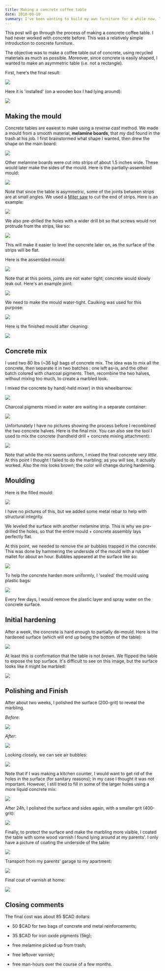 ```yaml
---
title: Making a concrete coffee table
date: 2018-09-10
summary: I've been wanting to build my own furniture for a while now. This posts details how I built an asymmetric coffee table using concrete, for less than 100$.
---
```


This post will go through the process of making a concrete coffee table. I had never worked with concrete before. This was a relatively simple introduction to concrete furniture.

The objective was to make a coffee table out of concrete, using recycled materials as much as possible. Moreover, since concrete is easily shaped, I wanted to make an asymmetric table (i.e. not a rectangle). 

First, here's the final result:

![](/images/coffee-table/finished.jpg)

Here it is 'installed' (on a wooden box I had lying around):

![](/images/coffee-table/installed.jpg)

## Making the mould

Concrete tables are easiest to make using a _reverse cast_ method. We made a mould from a smooth material, __melamine boards__, that my dad found in the trash at his job. I first brainstormed what shape I wanted, then drew the shape on the main board:

![](/images/coffee-table/brainstorming.jpg)

Other melamine boards were cut into strips of about 1.5 inches wide. These would later make the sides of the mould. Here is the partially-assembled mould:

![](/images/coffee-table/mould-assembly-1.jpg)

Note that since the table is asymmetric, some of the joints between strips are at small angles. We used a [Miter saw](https://en.wikipedia.org/wiki/Miter_saw) to cut the end of strips. Here is an example:

![](/images/coffee-table/joints.jpg)

We also pre-drilled the holes with a wider drill bit so that screws would not protrude from the strips, like so:

![](/images/coffee-table/pre-drilling.jpg")

This will make it easier to level the concrete later on, as the surface of the strips will be flat.

Here is the assembled mould:

![](/images/coffee-table/mould-assembly-2.jpg)

Note that at this points, joints are not water tight; concrete would slowly leak out. Here's an example joint:

![](/images/coffee-table/not-water-tight.jpg)

We need to make the mould water-tight. Caulking was used for this purpose:

![](/images/coffee-table/water-tight.jpg)

Here is the finished mould after cleaning:

![](/images/coffee-table/mould-assembly-3.jpg)

## Concrete mix

I used two 80 lbs (~36 kg) bags of concrete mix. The idea was to mix all the concrete, then separate it in two batches : one left as-is, and the other batch colored with charcoal pigments. Then, recombine the two halves, without mixing too much, to create a marbled look. 

I mixed the concrete by hand(-held mixer) in this wheelbarrow:

![](/images/coffee-table/wheelbarrow.jpg)

Charcoal pigments mixed in water are waiting in a separate container:

![](/images/coffee-table/pigments-bucket.jpg)

Unfortunately I have no pictures showing the process before I recombined the two concrete halves. Here is the final mix. You can also see the tool I used to mix the concrete (handheld drill + concrete mixing attachment):

![](/images/coffee-table/concrete-mixed.jpg)

Note that while the mix seems uniform, I mixed the final concrete _very little_. At this point I thought I failed to do the marbling; as you will see, it actually worked. Also the mix looks brown; the color will change during hardening.

## Moulding

Here is the filled mould:

![](/images/coffee-table/filled-mould.jpg)

I have no pictures of this, but we added some metal rebar to help with structural integrity. 

We leveled the surface with another melamine strip. This is why we pre-drilled the holes, so that the entire mould + concrete assembly lays perfectly flat.

At this point, we needed to remove the air bubbles trapped in the concrete. This was done by hammering the underside of the mould with a rubber mallet for about an hour. Bubbles appeared at the surface like so:

![](/images/coffee-table/air-bubbles.jpg)

To help the concrete harden more uniformly, I 'sealed' the mould using plastic bags:

![](/images/coffee-table/sealed-mould.jpg)

Every few days, I would remove the plastic layer and spray water on the concrete surface.

## Initial hardening

After a week, the concrete is hard enough to partially de-mould. Here is the hardened surface (which will end up being the bottom of the table):

![](/images/coffee-table/demould.jpg)

At least this is confirmation that the table is not _brown_. We flipped the table to expose the top surface. It's difficult to see on this image, but the surface looks like it might be marbled:

![](/images/coffee-table/raw-surface.jpg)

## Polishing and Finish

After about two weeks, I polished the surface (200-grit) to reveal the marbling.

_Before_:

![](/images/coffee-table/before-polishing.jpg)

_After_:

![](/images/coffee-table/after-polishing.jpg)

Looking closely, we can see air bubbles:

![](/images/coffee-table/surface-holes.jpg)

Note that if I was making a kitchen counter, I would want to get rid of the holes in the surface (for sanitary reasons); in my case I thought it was not important. However, I still tried to fill in some of the larger holes using a more liquid concrete mix:

![](/images/coffee-table/filling-holes.jpg)

After 24h, I polished the surface and sides again, with a smaller grit (400-grit):

![](/images/coffee-table/before-coating.jpg)

Finally, to protect the surface and make the marbling more visible, I coated the table with some wood varnish I found lying around at my parents'. I only have a picture of coating the underside of the table:

![](/images/coffee-table/underside-coating.jpg)

Transport from my parents' garage to my apartment:

![](/images/coffee-table/in-transport.jpg)

Final coat of varnish at home:

![](/images/coffee-table/after-coating.jpg)

## Closing comments

The final cost was about 85 $CAD dollars:

- 50 $CAD for two bags of concrete and metal reinforcements;

- 35 $CAD for iron oxide pigments (5kg);

- free melamine picked up from trash;

- free leftover varnish;

- free man-hours over the course of a few months.